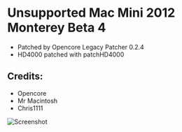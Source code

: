 # Unsupported Mac Mini 2012 Monterey Beta 4
* Patched by Opencore Legacy Patcher 0.2.4
* HD4000 patched with patchHD4000
## Credits:
* Opencore
* Mr Macintosh
* Chris1111

![Screenshot](https://github.com/yahgoo/Unsupported-Mac-Mini-2012-Monterey/blob/main/img/Screenshot%202021-07-04%20at%201.44.33%20PM.png)
